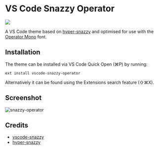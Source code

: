 # VS Code Snazzy Operator

[![](http://vsmarketplacebadge.apphb.com/version/aaronthomas.vscode-snazzy-operator.svg)](https://marketplace.visualstudio.com/items/aaronthomas.vscode-snazzy-operator)

A VS Code theme based on [hyper-snazzy](https://github.com/sindresorhus/hyper-snazzy) and optimised for use with the [Operator Mono](https://www.typography.com/fonts/operator/overview/) font.

## Installation

The theme can be installed via VS Code Quick Open (⌘P) by running:

```
ext install vscode-snazzy-operator
```

Alternatively it can be found using the Extensions search feature (⇧⌘X).

## Screenshot
![snazzy-operator](https://raw.githubusercontent.com/aaronthomas/vscode-snazzy-operator/master/preview.png)

## Credits
* [vscode-snazzy](https://github.com/alexanderbast/vscode-snazzy)
* [hyper-snazzy](https://github.com/sindresorhus/hyper-snazzy)
